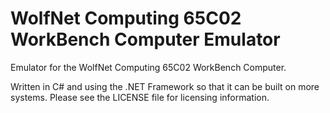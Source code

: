 # WolfNet Computing 65C02 WorkBench Computer Emulator
Emulator for the WolfNet Computing 65C02 WorkBench Computer.

Written in C# and using the .NET Framework
so that it can be built on more systems. Please see the LICENSE
file for licensing information.
